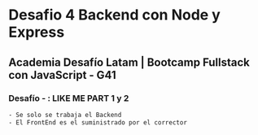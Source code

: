 # Desafio 4 Backend con Node y Express

## Academia Desafío Latam | Bootcamp Fullstack con JavaScript - G41

### Desafío - : LIKE ME PART 1 y 2 

```bash
- Se solo se trabaja el Backend
- El FrontEnd es el suministrado por el corrector
